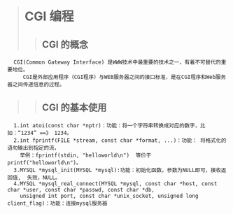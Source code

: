 ># CGI 编程  
  >>## CGI 的概念
      CGI(Common Gateway Interface) 是WWW技术中最重要的技术之一，有着不可替代的重要地位。  
         CGI是外部应用程序（CGI程序）与WEB服务器之间的接口标准，是在CGI程序和Web服务器之间传递信息的过程。
         
   >>## CGI 的基本使用
      1.int atoi(const char *nptr)：功能：将一个字符串转换成对应的数字，比如：“1234” ==》 1234。
      2.int fprintf(FILE *stream, const char *format, ...)：功能： 将格式化的语句输出到指定的流，
        举例：fprintf(stdin, "helloworld\n")  等价于 printf("helloworld\n")。
      3.MYSQL *mysql_init(MYSQL *mysql):功能：初始化函数，参数为NULL即可，接收返回值,  失败，NULL。
      4.MYSQL *mysql_real_connect(MYSQL *mysql, const char *host, const char *user, const char *passwd, const char *db,  
        unsigned int port, const char *unix_socket, unsigned long client_flag)：功能：连接mysql服务器

